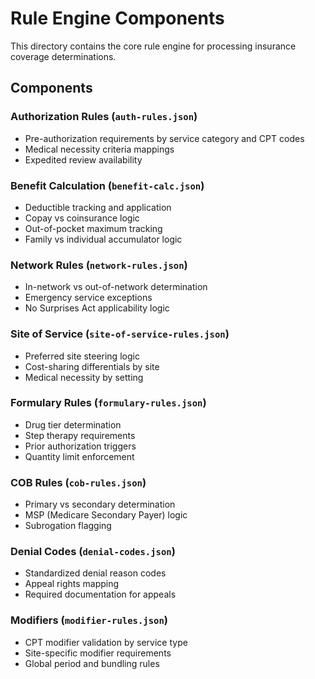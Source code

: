 # Rule Engine Components

This directory contains the core rule engine for processing insurance coverage determinations.

## Components

### Authorization Rules (`auth-rules.json`)
- Pre-authorization requirements by service category and CPT codes
- Medical necessity criteria mappings
- Expedited review availability

### Benefit Calculation (`benefit-calc.json`)
- Deductible tracking and application
- Copay vs coinsurance logic
- Out-of-pocket maximum tracking
- Family vs individual accumulator logic

### Network Rules (`network-rules.json`)
- In-network vs out-of-network determination
- Emergency service exceptions
- No Surprises Act applicability logic

### Site of Service (`site-of-service-rules.json`)
- Preferred site steering logic
- Cost-sharing differentials by site
- Medical necessity by setting

### Formulary Rules (`formulary-rules.json`)
- Drug tier determination
- Step therapy requirements
- Prior authorization triggers
- Quantity limit enforcement

### COB Rules (`cob-rules.json`)
- Primary vs secondary determination
- MSP (Medicare Secondary Payer) logic
- Subrogation flagging

### Denial Codes (`denial-codes.json`)
- Standardized denial reason codes
- Appeal rights mapping
- Required documentation for appeals

### Modifiers (`modifier-rules.json`)
- CPT modifier validation by service type
- Site-specific modifier requirements
- Global period and bundling rules